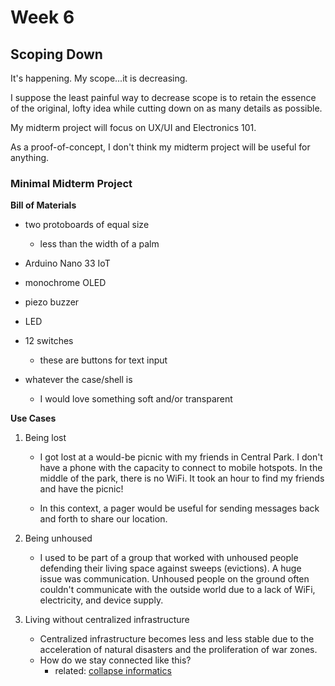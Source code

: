 # Week 6

## Scoping Down

It's happening. My scope...it is decreasing.

I suppose the least painful way to decrease scope is to retain the essence of the original, lofty idea while cutting down on as many details as possible.

My midterm project will focus on UX/UI and Electronics 101.

As a proof-of-concept, I don't think my midterm project will be useful for anything.

### Minimal Midterm Project

**Bill of Materials**

* two protoboards of equal size
  * less than the width of a palm
* Arduino Nano 33 IoT
* monochrome OLED
* piezo buzzer
* LED
* 12 switches
  * these are buttons for text input

* whatever the case/shell is    
  * I would love something soft and/or transparent

**Use Cases**

1. Being lost 

   * I got lost at a would-be picnic with my friends in Central Park. I don't have a phone with the capacity to connect to mobile hotspots. In the middle of the park, there is no WiFi. It took an hour to find my friends and have the picnic!

   * In this context, a pager would be useful for sending messages back and forth to share our location.

2. Being unhoused

    * I used to be part of a group that worked with unhoused people defending their living space against sweeps (evictions). A huge issue was communication. Unhoused people on the ground often couldn't communicate with the outside world due to a lack of WiFi, electricity, and device supply.


3. Living without centralized infrastructure

   * Centralized infrastructure becomes less and less stable due to the acceleration of natural disasters and the proliferation of war zones.
   * How do we stay connected like this?
     * related: [collapse informatics](https://dl.acm.org/doi/10.1145/2493431)

